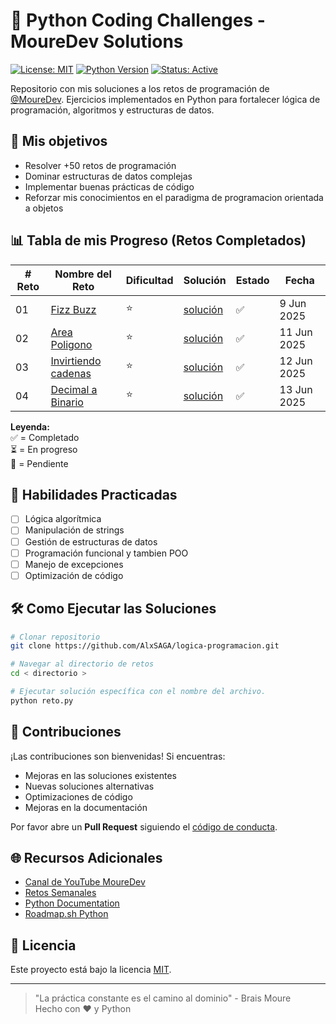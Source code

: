 
# 🐍 Python Coding Challenges - MoureDev Solutions

[![License: MIT](https://img.shields.io/badge/License-MIT-yellow.svg)](https://opensource.org/licenses/MIT)
[![Python Version](https://img.shields.io/badge/Python-3.10%2B-blue.svg)](https://python.org)
[![Status: Active](https://img.shields.io/badge/Status-Active-brightgreen.svg)](https://github.com/tuusuario/repositorio/commits/main)

Repositorio con mis soluciones a los retos de programación de [@MoureDev](https://github.com/MoureDev). 
Ejercicios implementados en Python para fortalecer lógica de programación, algoritmos y estructuras de datos.

## 🚀 Mis objetivos
- Resolver +50 retos de programación
- Dominar estructuras de datos complejas
- Implementar buenas prácticas de código
- Reforzar mis conocimientos en el paradigma de programacion orientada a objetos

## 📊 Tabla de mis Progreso (Retos Completados)

| # Reto | Nombre del Reto                                                      | Dificultad | Solución                                                         | Estado | Fecha       |
| ------ | -------------------------------------------------------------------- | ---------- | ---------------------------------------------------------------- | ------ | ----------- |
| 01     | [Fizz Buzz](https://retosdeprogramacion.com/semanales2023)           | ⭐          | [solución](01-retosProgramacion/01-fizzbuzz/README.md)           | ✅      | 9 Jun 2025  |
| 02     | [Area Poligono](https://retosdeprogramacion.com/semanales2023)       | ⭐          | [solución](01-retosProgramacion/02-areaPoligono/README.md)       | ✅      | 11 Jun 2025 |
| 03     | [Invirtiendo cadenas](https://retosdeprogramacion.com/semanales2023) | ⭐          | [solución](01-retosProgramacion/03-invirtiendoCadenas/README.md) | ✅      | 12 Jun 2025 |
| 04     | [Decimal a Binario](https://retosdeprogramacion.com/semanales2023)   | ⭐          | [solución](01-retosProgramacion/04-decimalBinario/README.md)     | ✅      | 13 Jun 2025 |

**Leyenda:**  
✅ = Completado  
⏳ = En progreso  
🔴 = Pendiente

## 🧠 Habilidades Practicadas
- [ ] Lógica algorítmica
- [ ] Manipulación de strings
- [ ] Gestión de estructuras de datos 
- [ ] Programación funcional y tambien POO
- [ ] Manejo de excepciones
- [ ] Optimización de código

## 🛠️ Como Ejecutar las Soluciones
```bash
# Clonar repositorio
git clone https://github.com/AlxSAGA/logica-programacion.git

# Navegar al directorio de retos
cd < directorio >

# Ejecutar solución específica con el nombre del archivo.
python reto.py
```

## 🤝 Contribuciones
¡Las contribuciones son bienvenidas! Si encuentras:
- Mejoras en las soluciones existentes
- Nuevas soluciones alternativas
- Optimizaciones de código
- Mejoras en la documentación

Por favor abre un **Pull Request** siguiendo el [código de conducta](CODE_OF_CONDUCT.md).

## 🌐 Recursos Adicionales
- [Canal de YouTube MoureDev](https://youtube.com/@mouredev)
- [Retos Semanales](https://retosdeprogramacion.com/semanales2023)
- [Python Documentation](https://docs.python.org/3/)
- [Roadmap.sh Python](https://roadmap.sh/python)

## 📄 Licencia
Este proyecto está bajo la licencia [MIT](LICENSE).

---

> "La práctica constante es el camino al dominio" - Brais Moure  
> Hecho con ❤️ y Python  
